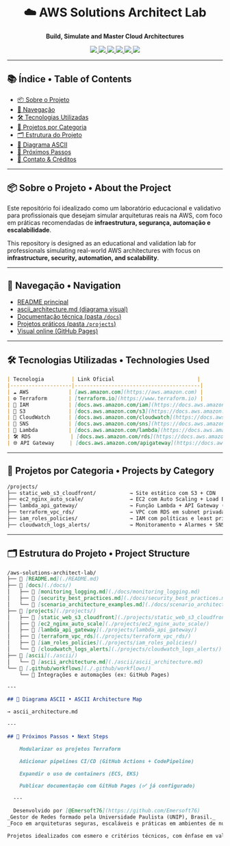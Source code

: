 <h1 align="center">☁️ AWS Solutions Architect Lab</h1>
<p align="center"><strong>Build, Simulate and Master Cloud Architectures</strong></p>

<p align="center">
  <a href="https://aws.amazon.com/" target="_blank">
    <img src="https://img.shields.io/badge/AWS-Cloud-orange?logo=amazonaws&style=for-the-badge" />
  </a>
  <a href="https://www.terraform.io/" target="_blank">
    <img src="https://img.shields.io/badge/Terraform-IaC-7B42BC?logo=terraform&style=for-the-badge" />
  </a>
  <a href="https://docs.aws.amazon.com/lambda/" target="_blank">
    <img src="https://img.shields.io/badge/Serverless-Lambda-yellow?logo=awslambda&style=for-the-badge" />
  </a>
  <a href="https://docs.aws.amazon.com/IAM/latest/UserGuide/introduction.html" target="_blank">
    <img src="https://img.shields.io/badge/Security-IAM-blue?logo=amazonaws&style=for-the-badge" />
  </a>
  <a href="https://docs.aws.amazon.com/vpc/" target="_blank">
    <img src="https://img.shields.io/badge/Networking-VPC-green?style=for-the-badge" />
  </a>
  <a href="https://Emersoft76.github.io/aws-solutions-architect-lab" target="_blank">
    <img src="https://img.shields.io/badge/Docs-Online-success?logo=github&style=for-the-badge" />
  </a>
</p>

---

## 📚 Índice • Table of Contents

- [📦 Sobre o Projeto](#-sobre-o-projeto--about-the-project)
- [🧭 Navegação](#-navegação--navigation)
- [🛠️ Tecnologias Utilizadas](#-tecnologias-utilizadas--technologies-used)
- [🚧 Projetos por Categoria](#-projetos-por-categoria--projects)
- [🗂️ Estrutura do Projeto](#-estrutura-do-projeto--project-structure)
- [🧭 Diagrama ASCII](#-diagrama-ascii--ascii-diagram)
- [🧠 Próximos Passos](#-próximos-passos--next-steps)
- [🤝 Contato & Créditos](#-contato--créditos)

---

## 📦 Sobre o Projeto • About the Project

Este repositório foi idealizado como um laboratório educacional e validativo para profissionais que desejam simular arquiteturas reais na AWS, com foco em práticas recomendadas de **infraestrutura, segurança, automação e escalabilidade**.

This repository is designed as an educational and validation lab for professionals simulating real-world AWS architectures with focus on **infrastructure, security, automation, and scalability**.

---

## 🧭 Navegação • Navigation

- [README principal](./README.md)
- [ascii_architecture.md (diagrama visual)](./ascii/ascii_architecture.md)
- [Documentação técnica (pasta `/docs`)](./docs/)
- [Projetos práticos (pasta `/projects`)](./projects/)
- [Visual online (GitHub Pages)](https://Emersoft76.github.io/aws-solutions-architect-lab)

---

## 🛠️ Tecnologias Utilizadas • Technologies Used

```markdown
| Tecnologia         | Link Oficial                           |
|--------------------|-----------------------------------------|
| ☁️ AWS             | [aws.amazon.com](https://aws.amazon.com) |
| ⚙️ Terraform       | [terraform.io](https://www.terraform.io) |
| 📘 IAM             | [docs.aws.amazon.com/iam](https://docs.aws.amazon.com/iam) |
| 📂 S3              | [docs.aws.amazon.com/s3](https://docs.aws.amazon.com/s3) |
| 📡 CloudWatch      | [docs.aws.amazon.com/cloudwatch](https://docs.aws.amazon.com/cloudwatch) |
| 🔔 SNS             | [docs.aws.amazon.com/sns](https://docs.aws.amazon.com/sns) |
| 🚀 Lambda          | [docs.aws.amazon.com/lambda](https://docs.aws.amazon.com/lambda) |
| 🛠️ RDS             | [docs.aws.amazon.com/rds](https://docs.aws.amazon.com/rds) |
| 🌐 API Gateway     | [docs.aws.amazon.com/apigateway](https://docs.aws.amazon.com/apigateway) |
```

---

## 🚧 Projetos por Categoria • Projects by Category

```markdown
/projects/
├── static_web_s3_cloudfront/           → Site estático com S3 + CDN
├── ec2_nginx_auto_scale/               → EC2 com Auto Scaling + Load Balancer
├── lambda_api_gateway/                 → Função Lambda + API Gateway (Serverless)
├── terraform_vpc_rds/                  → VPC com RDS em subnet privada
├── iam_roles_policies/                 → IAM com políticas e least privilege
├── cloudwatch_logs_alerts/             → Monitoramento + Alarmes + SNS
```
---

## 🗂️ Estrutura do Projeto • Project Structure

```markdown
/aws-solutions-architect-lab/
├── 📄 [README.md](./README.md)
├── 📁 [docs](./docs/)
│   ├── 📄 [monitoring_logging.md](./docs/monitoring_logging.md)
│   ├── 📄 [security_best_practices.md](./docs/security_best_practices.md)
│   └── 📄 [scenario_architecture_examples.md](./docs/scenario_architecture_examples.md)
├── 📁 [projects](./projects/)
│   ├── 📁 [static_web_s3_cloudfront](./projects/static_web_s3_cloudfront/)
│   ├── 📁 [ec2_nginx_auto_scale](./projects/ec2_nginx_auto_scale/)
│   ├── 📁 [lambda_api_gateway](./projects/lambda_api_gateway/)
│   ├── 📁 [terraform_vpc_rds](./projects/terraform_vpc_rds/)
│   ├── 📁 [iam_roles_policies](./projects/iam_roles_policies/)
│   └── 📁 [cloudwatch_logs_alerts](./projects/cloudwatch_logs_alerts/)
├── 📁 [ascii](./ascii/)
│   └── 📄 [ascii_architecture.md](./ascii/ascii_architecture.md)
└── 📁 [.github/workflows](./.github/workflows/)
    └── 📄 Integrações e automações (ex: GitHub Pages)

---

## 🧭 Diagrama ASCII • ASCII Architecture Map

→ ascii_architecture.md

---

## 🧠 Próximos Passos • Next Steps

    Modularizar os projetos Terraform

    Adicionar pipelines CI/CD (GitHub Actions + CodePipeline)

    Expandir o uso de containers (ECS, EKS)

    Publicar documentação com GitHub Pages (✅ já configurado)

  ---

  Desenvolvido por [@Emersoft76](https://github.com/Emersoft76)  
_Gestor de Redes formado pela Universidade Paulista (UNIP), Brasil._  
_Foco em arquiteturas seguras, escaláveis e práticas em ambientes de nuvem (AWS)._  

Projetos idealizados com esmero e critérios técnicos, com ênfase em validação prática para atuação como **Solutions Architect**.
